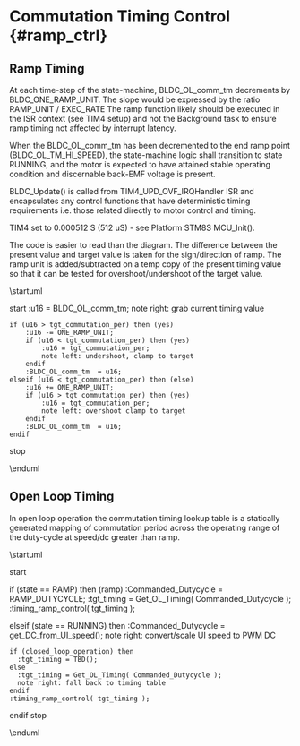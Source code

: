# Commutation Timing Control {#ramp_ctrl}

## Ramp Timing

At each time-step of the state-machine, BLDC_OL_comm_tm decrements by
BLDC_ONE_RAMP_UNIT. The slope would be expressed by the ratio RAMP_UNIT / EXEC_RATE
The ramp function likely should be executed in the ISR context (see TIM4 setup)
and not the Background task to ensure ramp timing not affected by interrupt latency.

When the BLDC_OL_comm_tm  has been decremented to the end ramp point 
(BLDC_OL_TM_HI_SPEED), the state-machine logic shall transition to state RUNNING, and
the motor is expected to have attained stable operating condition and discernable back-EMF voltage is present.

BLDC_Update() is called from TIM4_UPD_OVF_IRQHandler ISR and encapsulates any control functions that
have deterministic timing requirements i.e. those related directly to motor control and timing.

TIM4 set to 0.000512 S  (512 uS) - see Platform STM8S MCU_Init().

The code is easier to read than the diagram. The difference between the present value and
target value is taken for the sign/direction of ramp. The ramp unit is added/subtracted
on a temp copy of the present timing value so that it can be tested for overshoot/undershoot of the target value.

\startuml

  start
    :u16 = BLDC_OL_comm_tm;
    note right: grab current timing value

    if (u16 > tgt_commutation_per) then (yes)
        :u16 -= ONE_RAMP_UNIT;
        if (u16 < tgt_commutation_per) then (yes)
            :u16 = tgt_commutation_per;
            note left: undershoot, clamp to target
        endif
        :BLDC_OL_comm_tm  = u16;
    elseif (u16 < tgt_commutation_per) then (else)
        :u16 += ONE_RAMP_UNIT;
        if (u16 > tgt_commutation_per) then (yes)
            :u16 = tgt_commutation_per;
            note left: overshoot clamp to target
        endif
        :BLDC_OL_comm_tm  = u16;
    endif
  stop

\enduml

## Open Loop Timing

In open loop operation the commutation timing lookup table is a statically
generated mapping of commutation period across the operating range of the duty-cycle
at speed/dc greater than ramp.

\startuml

  start

  if (state == RAMP) then (ramp)
    :Commanded_Dutycycle = RAMP_DUTYCYCLE;
    :tgt_timing = Get_OL_Timing( Commanded_Dutycycle );
    :timing_ramp_control( tgt_timing );

  elseif (state == RUNNING) then
    :Commanded_Dutycycle = get_DC_from_UI_speed();
    note right: convert/scale UI speed to PWM DC

    if (closed_loop_operation) then
      :tgt_timing = TBD();
    else
      :tgt_timing = Get_OL_Timing( Commanded_Dutycycle );
      note right: fall back to timing table
    endif
    :timing_ramp_control( tgt_timing );
  endif
  stop

\enduml
